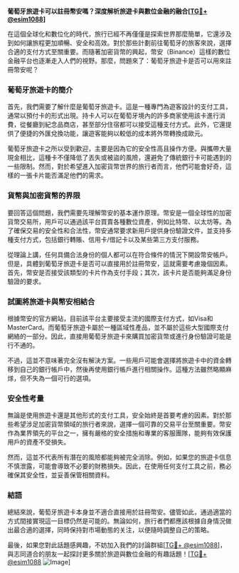 **葡萄牙旅遊卡可以註冊幣安嗎？深度解析旅遊卡與數位金融的融合[[TG💪+ @esim1088](https://t.me/s/esim1088)]**

在這個全球化和數位化的時代，旅行已經不再僅僅是探索世界那麼簡單，它還涉及到如何讓旅程更加順暢、安全和高效。對於那些計劃前往葡萄牙的旅客來說，選擇合適的支付方式至關重要。而隨著加密貨幣的興起，幣安（Binance）這樣的數位金融平台也逐漸走入人們的視野。那麼，問題來了：葡萄牙旅遊卡是否可以用來註冊幣安呢？

### 葡萄牙旅遊卡的簡介

首先，我們需要了解什麼是葡萄牙旅遊卡。這是一種專門為遊客設計的支付工具，通常以預付卡的形式出現。持卡人可以在葡萄牙境內的許多商家使用該卡進行消費，從餐廳到紀念品商店，甚至部分住宿都可以接受這種支付方式。此外，它還提供了便捷的外匯兌換功能，讓遊客能夠以較低的成本將外幣轉換成歐元。

葡萄牙旅遊卡之所以受到歡迎，主要是因為它的安全性高且操作方便。與攜帶大量現金相比，這種卡不僅降低了丟失或被盜的風險，還避免了傳統銀行卡可能遇到的一些限制。然而，對於希望進入加密貨幣世界的旅行者而言，他們可能會好奇，這樣的一張卡片能否滿足他們的需求。

### 貨幣與加密貨幣的界限

要回答這個問題，我們需要先理解幣安的基本運作原理。幣安是一個全球性的加密貨幣交易所，用戶可以通過該平台買賣各種數位資產，例如比特幣、以太坊等。為了確保交易的安全性和合法性，幣安通常要求新用戶提供身份驗證文件，並支持多種支付方式，包括銀行轉賬、信用卡/借記卡以及某些第三方支付服務。

從理論上講，任何具備合法身份的個人都可以在符合條件的情況下開設幣安帳戶。但是，具體到葡萄牙旅遊卡是否可以直接用於註冊幣安，這就需要考慮幾個因素。首先，幣安是否接受該類型的卡片作為支付手段；其次，該卡片是否能夠滿足身份驗證的要求。

### 試圖將旅遊卡與幣安相結合

根據幣安的官方網站，目前該平台主要接受主流的國際支付方式，如Visa和MasterCard。而葡萄牙旅遊卡屬於一種區域性產品，並不屬於這些大型國際支付網絡的一部分。因此，直接用葡萄牙旅遊卡來購買加密貨幣或進行身份驗證可能是行不通的。

不過，這並不意味著完全沒有解決方案。一些用戶可能會選擇將旅遊卡中的資金轉移到自己的銀行帳戶中，然後再使用銀行帳戶進行相關操作。這種方法雖然略顯麻煫，但不失為一個可行的選項。

### 安全性考量

無論是使用旅遊卡還是其他形式的支付工具，安全始終是首要考慮的因素。對於那些希望涉足加密貨幣領域的旅行者來說，選擇一個可靠的交易平台至關重要。幣安作為業界領先的平台之一，擁有嚴格的安全措施和專業的客服團隊，能夠有效保護用戶的資產不受損失。

然而，這並不代表所有潛在的風險都能夠被完全消除。例如，如果您的旅遊卡信息不慎泄露，可能會導致不必要的財務損失。因此，在使用任何支付工具之前，務必確保其安全性，並妥善保管相關資料。

### 結語

總結來說，葡萄牙旅遊卡本身並不適合直接用於註冊幣安。儘管如此，通過適當的方式間接實現這一目標仍然是可能的。無論如何，旅行者們都應該根據自身情況做出最合適的選擇，同時保持對市場動態的关注，以便隨時調整自己的策略。

最後，如果您對此話題感興趣，不妨加入我們的討論群組[[TG💪+ @esim1088](https://t.me/s/esim1088)]，與志同道合的朋友一起探討更多關於旅遊與數位金融的有趣話題！[[TG💪+ @esim1088](https://t.me/s/esim1088) ![Image](https://i.postimg.cc/4NQfJmqS/Snipaste-2025-05-13-00-14-12.png)]